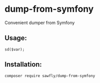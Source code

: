 # dump-from-symfony
Convenient dumper from Symfony

## Usage:
``
sd($var);
``
## Installation:
``
composer require sawfly/dump-from-symfony
``
